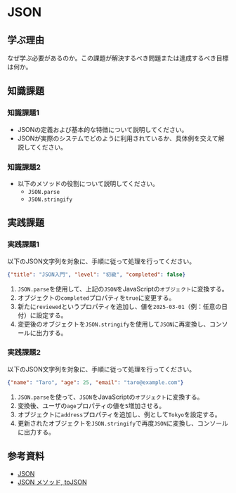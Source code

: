 # JSON

## 学ぶ理由

なぜ学ぶ必要があるのか。この課題が解決するべき問題または達成するべき目標は何か。

## 知識課題

### 知識課題1

- JSONの定義および基本的な特徴について説明してください。
- JSONが実際のシステムでどのように利用されているか、具体例を交えて解説してください。

### 知識課題2

- 以下のメソッドの役割について説明してください。
  - `JSON.parse`
  - `JSON.stringify`

## 実践課題

### 実践課題1

以下のJSON文字列を対象に、手順に従って処理を行ってください。

``` json
{"title": "JSON入門", "level": "初級", "completed": false}
```

1. `JSON.parse`を使用して、上記の`JSON`をJavaScriptの`オブジェクト`に変換する。
1. オブジェクトの`completed`プロパティを`true`に変更する。
1. 新たに`reviewed`というプロパティを追加し、値を`2025-03-01`（例：任意の日付）に設定する。
1. 変更後のオブジェクトを`JSON.stringify`を使用して`JSON`に再変換し、コンソールに出力する。

### 実践課題2

以下のJSON文字列を対象に、手順に従って処理を行ってください。

``` json
{"name": "Taro", "age": 25, "email": "taro@example.com"}
```

1. `JSON.parse`を使って、`JSON`をJavaScriptの`オブジェクト`に変換する。
1. 変換後、ユーザの`age`プロパティの値を`5`増加させる。
1. オブジェクトに`address`プロパティを追加し、例として`Tokyo`を設定する。
1. 更新されたオブジェクトを`JSON.stringify`で再度`JSON`に変換し、コンソールに出力する。

## 参考資料

- [JSON](https://jsprimer.net/basic/json/)
- [JSON メソッド, toJSON](https://ja.javascript.info/json)

